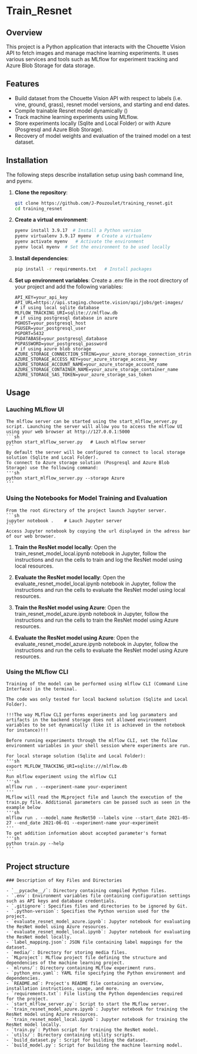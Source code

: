 # Train_Resnet

## Overview
This project is a Python application that interacts with the Chouette Vision API to fetch images and manage machine learning experiments. It uses various services and tools such as MLflow for experiment tracking and Azure Blob Storage for data storage.

## Features
- Build dataset from the Chouette Vision API with respect to labels (i.e. vine, ground, grass), resnet model versions, and starting and end dates.
- Compile trainable Resnet model dynamically ()
- Track machine learning experiments using MLflow.
- Store experiments locally (Sqlite and Local Folder) or with Azure (Posgresql and Azure Blob Storage).
- Recovery of model weights and evaluation of the trained model on a test dataset.

## Installation
The following steps describe installation setup using bash command line, and pyenv. 
1. **Clone the repository**:
    ```sh
    git clone https://github.com/J-Pouzoulet/training_resnet.git
    cd training_resnet
    ```

2. **Create a virtual environment**:
    ```sh
    pyenv install 3.9.17  # Install a Python version
    pyenv virtualenv 3.9.17 myenv  # Create a virtualenv
    pyenv activate myenv   # Activate the environment
    pyenv local myenv  # Set the environment to be used locally
    ```

3. **Install dependencies**:
    ```sh
    pip install -r requirements.txt   # Install packages
    ```

4. **Set up environment variables**:
    Create a .env file in the root directory of your project and add the following variables:

    ```properties
    API_KEY=your_api_key
    API_URL=https://api.staging.chouette.vision/api/jobs/get-images/
    # if using local sqlite database
    MLFLOW_TRACKING_URI=sqlite:///mlflow.db
    # if using postgresql database in azure
    PGHOST=your_postgresql_host
    PGUSER=your_postgresql_user
    PGPORT=5432
    PGDATABASE=your_postgresql_database
    PGPASSWORD=your_postgresql_password
    # if using azure blob storage
    AZURE_STORAGE_CONNECTION_STRING=your_azure_storage_connection_string
    AZURE_STORAGE_ACCESS_KEY=your_azure_storage_access_key
    AZURE_STORAGE_ACCOUNT_NAME=your_azure_storage_account_name
    AZURE_STORAGE_CONTAINER_NAME=your_azure_storage_container_name
    AZURE_STORAGE_SAS_TOKEN=your_azure_storage_sas_token
    ```

## Usage

### Lauching MLflow UI
    The mlflow server can be started using the start_mlflow_server.py script. Launching the server will allow you to access the mlflow UI using your web browser at http://127.0.0.1:5000 
    ```sh
    python start_mlflow_server.py   # Lauch mlflow server
    ```
    By default the server will be configured to connect to local storage solution (Sqlite and Local Folder).
    To connect to Azure storage solution (Posgresql and Azure Blob Storage) use the following command:
    '''sh
    python start_mlflow_server.py --storage Azure
    ''' 

### Using the Notebooks for Model Training and Evaluation
    From the root directory of the project launch Jupyter server.
    ```sh
    jupyter notebook .    # Lauch Jupyter server
    ```
    Access Jupyter notebook by copying the url displayed in the adress bar of our web browser.  

1. **Train the ResNet model locally**:
    Open the train_resnet_model_local.ipynb notebook in Jupyter, follow the instructions and run the cells to train and log the ResNet model using local resources.

2. **Evaluate the ResNet model locally**:
    Open the evaluate_resnet_model_local.ipynb notebook in Jupyter, follow the instructions and run the cells to evaluate the ResNet model using local resources.

3. **Train the ResNet model using Azure**:
    Open the train_resnet_model_azure.ipynb notebook in Jupyter, follow the instructions and run the cells to train the ResNet model using Azure resources.

4. **Evaluate the ResNet model using Azure**:
    Open the evaluate_resnet_model_azure.ipynb notebook in Jupyter, follow the instructions and run the cells to evaluate the ResNet model using Azure resources.

### Using the MLflow CLI
    Training of the model can be performed using mlflow CLI (Command Line Interface) in the terminal. 

    The code was only tested for local backend solution (Sqlite and Local Folder).

    !!!The way MLflow CLI performs experiments and log paramaters and artifacts in the backend storage does not allowed environment variables to be set dynamically (like it is achieved in the notebook for instance)!!! 
    
    Before running experiments through the mlflow CLI, set the follow environment variables in your shell session where experiments are run.

    For local storage solution (Sqlite and Local Folder):
    '''sh
    export MLFLOW_TRACKING_URI=sqlite:///mlflow.db
    '''
    Run mlflow experiment using the mlflow CLI 
    '''sh
    mlflow run . --experiment-name your-experiment
    '''
    MLflow will read the MLproject file and launch the execution of the train.py file. Additional parameters can be passed such as seen in the example below
    '''sh
    mlflow run . --model_name ResNet50 --labels vine --start_date 2021-05-27 --end_date 2021-06-01 --experiment-name your-experiment
    '''
    To get addition information about accepted parameter's format
    '''sh
    python train.py --help
    ''' 

## Project structure

    ### Description of Key Files and Directories

    - `__pycache__/`: Directory containing compiled Python files.
    - `.env`: Environment variables file containing configuration settings such as API keys and database credentials.
    - `.gitignore`: Specifies files and directories to be ignored by Git.
    - `.python-version`: Specifies the Python version used for the project.
    - `evaluate_resnet_model_azure.ipynb`: Jupyter notebook for evaluating the ResNet model using Azure resources.
    - `evaluate_resnet_model_local.ipynb`: Jupyter notebook for evaluating the ResNet model locally.
    - `label_mapping.json`: JSON file containing label mappings for the dataset.
    - `media/`: Directory for storing media files.
    - `MLproject`: MLflow project file defining the structure and dependencies of the machine learning project.
    - `mlruns/`: Directory containing MLflow experiment runs.
    - `python_env.yaml`: YAML file specifying the Python environment and dependencies.
    - `README.md`: Project's README file containing an overview, installation instructions, usage, and more.
    - `requirements.txt`: File listing the Python dependencies required for the project.
    - `start_mlflow_server.py`: Script to start the MLflow server.
    - `train_resnet_model_azure.ipynb`: Jupyter notebook for training the ResNet model using Azure resources.
    - `train_resnet_model_local.ipynb`: Jupyter notebook for training the ResNet model locally.
    - `train.py`: Python script for training the ResNet model.
    - `utils/`: Directory containing utility scripts.
    - `build_dataset.py`: Script for building the dataset.
    - `build_model.py`: Script for building the machine learning model.

